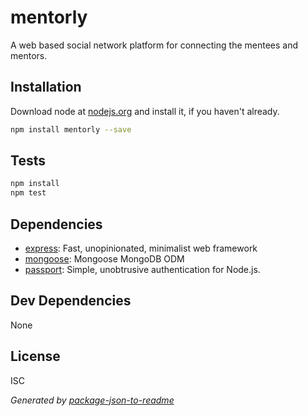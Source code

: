 # mentorly 

A web based social network platform for connecting the mentees and mentors.

## Installation

Download node at [nodejs.org](http://nodejs.org) and install it, if you haven't already.

```sh
npm install mentorly --save
```


## Tests

```sh
npm install
npm test
```

## Dependencies

- [express](https://github.com/expressjs/express): Fast, unopinionated, minimalist web framework
- [mongoose](https://github.com/Automattic/mongoose): Mongoose MongoDB ODM
- [passport](https://github.com/jaredhanson/passport): Simple, unobtrusive authentication for Node.js.

## Dev Dependencies


None

## License

ISC

_Generated by [package-json-to-readme](https://github.com/zeke/package-json-to-readme)_
